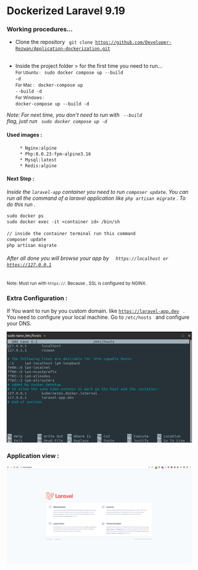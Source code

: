 # Dockerized Laravel 9.19

### Working procedures...

- Clone the repository
  <code> git clone https://github.com/Developer-Rezwan/Application-dockerization.git </code>
  <br />

* Inside the project folder > for the first time you need to run...
  <br>
  <small> For Ubuntu : </small>
  <code> sudo docker compose up --build -d </code>
  <br>
  <small> For Mac : </small>
  <code> docker-compose up --build -d </code>
  <br>
  <small> For Windows : </small>
  <code> docker-compose up --build -d </code>

<i>Note: For next time, you don't need to run with <code> --build </code> flag, just run <code> sudo docker compose up -d </code>
</i>

#### Used images :

         * Nginx:alpine
         * Php:8.0.23-fpm-alpine3.16
         * Mysql:latest
         * Redis:alpine

#### Next Step :

<i>Inside the `laravel-app` container you need to run `composer update`. You can run all the command of a laravel application like `php artisan migrate` . To do this run .</i>
<br/>

```
sudo docker ps
sudo docker exec -it <container id> /bin/sh

// inside the container terminal run this command
composer update
php artisan migrate
```

###### After all done you will browse your app by <code> <i> https://localhost or https://127.0.0.1 </i></code>

<small> Note: Must run with <code>https://</code>. Because , SSL is configured by NGINX. </small>

### Extra Configuration :

If You want to run by you custom domain. like <code>https://laravel-app.dev </code> . You need to configure your local machine.
Go to <code>/etc/hosts </code> and configure your DNS.

<img src="/docs/dns.png"/>

### Application view :

<img src="/docs/app-view.png"/>
